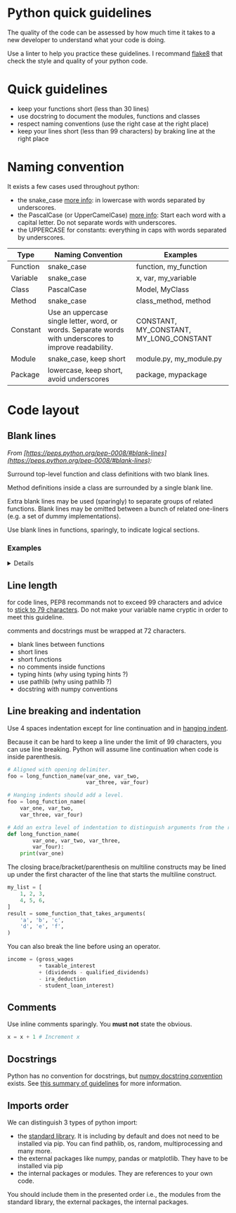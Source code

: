 # Python quick guidelines

The quality of the code can be assessed by how much time it takes to a new developer to understand what your code is doing.

Use a linter to help you practice these guidelines. I recommand [flake8](https://pypi.python.org/pypi/flake8/) that check the style and quality of your python code.

# Quick guidelines

- keep your functions short (less than 30 lines)
- use docstring to document the modules, functions and classes
- respect naming conventions (use the right case at the right place)
- keep your lines short (less than 99 characters) by braking line at the right place

# Naming convention

It exists a few cases used throughout python:
- the snake_case [more info](https://en.wikipedia.org/wiki/Snake_case): in lowercase with words separated by underscores.
- the PascalCase (or UpperCamelCase) [more info](https://en.wikipedia.org/wiki/Camel_case): Start each word with a capital letter. Do not separate words with underscores.
- the UPPERCASE for constants: everything in caps with words separated by underscores.

| Type | Naming Convention | Examples |
| ---- | ----------------- | -------- |
| Function | snake_case | function, my_function |
| Variable | snake_case | x, var, my_variable |
| Class | PascalCase | Model, MyClass |
| Method | snake_case | class_method, method |
| Constant | Use an uppercase single letter, word, or words. Separate words with underscores to improve readability. | CONSTANT, MY_CONSTANT, MY_LONG_CONSTANT |
| Module | snake_case, keep short | module.py, my_module.py |
| Package | lowercase, keep short, avoid underscores | package, mypackage |


# Code layout

## Blank lines

_From [https://peps.python.org/pep-0008/#blank-lines](https://peps.python.org/pep-0008/#blank-lines):_

Surround top-level function and class definitions with two blank lines.

Method definitions inside a class are surrounded by a single blank line.

Extra blank lines may be used (sparingly) to separate groups of related functions. Blank lines may be omitted between a bunch of related one-liners (e.g. a set of dummy implementations).

Use blank lines in functions, sparingly, to indicate logical sections.


### Examples
<details>

```python
def foo(): # top-level function
    something = 5


def bar(): # top-level function
    somethingelse = 42
```

```python
class A: # class
    CONSTANT = 2

    def foo(self): # method
        """bla.
        
        Returns
        -------
        int:
            the bla.
        """
        bla = self.CONSTANT

        return bla

    def bar(self, height: int = 10): # method
        """Compute the height.
        
        Parameters
        ----------
        height : int
            the new height.
        """
        bla = height


class B: # class
    pass
```
</details>

## Line length

for code lines, PEP8 recommands not to exceed 99 characters and advice to [stick to 79 characters](https://peps.python.org/pep-0008/#maximum-line-length). Do not make your variable name cryptic in order to meet this guideline.

comments and docstrings must be wrapped at 72 characters.
- blank lines between functions
- short lines
- short functions
- no comments inside functions
- typing hints (why using typing hints ?)
- use pathlib (why using pathlib ?)
- docstring with numpy conventions

## Line breaking and indentation

Use 4 spaces indentation except for line continuation and in [hanging indent](https://peps.python.org/pep-0008/#fn-hi).

Because it can be hard to keep a line under the limit of 99 characters, you can use line breaking. Python will assume line continuation when code is inside parenthesis.

```python
# Aligned with opening delimiter.
foo = long_function_name(var_one, var_two,
                         var_three, var_four)

# Hanging indents should add a level.
foo = long_function_name(
    var_one, var_two,
    var_three, var_four)

# Add an extra level of indentation to distinguish arguments from the rest.
def long_function_name(
        var_one, var_two, var_three,
        var_four):
    print(var_one)
```

The closing brace/bracket/parenthesis on multiline constructs may be lined up under the first character of the line that starts the multiline construct.

```python
my_list = [
    1, 2, 3,
    4, 5, 6,
]
result = some_function_that_takes_arguments(
    'a', 'b', 'c',
    'd', 'e', 'f',
)
```

You can also break the line before using an operator.

```python
income = (gross_wages
          + taxable_interest
          + (dividends - qualified_dividends)
          - ira_deduction
          - student_loan_interest)
```

## Comments

Use inline comments sparingly. You **must not** state the obvious.

```python
x = x + 1 # Increment x
```

## Docstrings

Python has no convention for docstrings, but [numpy docstring convention](https://numpydoc.readthedocs.io/en/latest/format.html) exists. See [this summary of guidelines](https://github.com/MarcBresson/write-better-commit-messages) for more information.

## Imports order

We can distinguish 3 types of python import:
- the [standard library](https://docs.python.org/3/library/). It is including by default and does not need to be installed via pip. You can find pathlib, os, random, multiprocessing and many more.
- the external packages like numpy, pandas or matplotlib. They have to be installed via pip
- the internal packages or modules. They are references to your own code.

You should include them in the presented order i.e., the modules from the standard library, the external packages, the internal packages.
